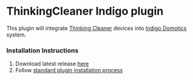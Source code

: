 # ThinkingCleaner Indigo plugin

This plugin will integrate [Thinking Cleaner](<http://www.thinkingcleaner.com/>) devices into [Indigo Domotics](<http://www.indigodomo.com/>) system.

### Installation Instructions

1. Download latest release [here](https://github.com/tenallero/Indigo-ThinkingCleaner/releases)
2. Follow [standard plugin installation process](http://bit.ly/1e1Vc7b)